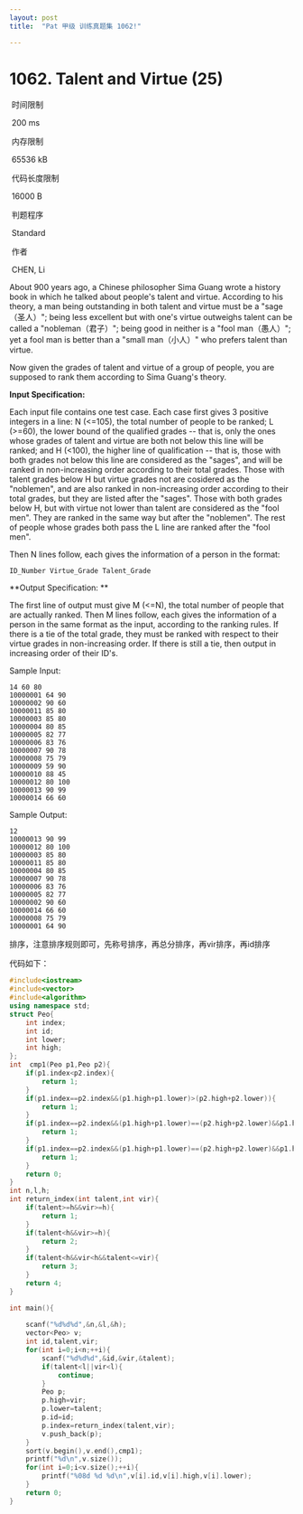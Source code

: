 ```yaml
---
layout: post
title:  "Pat 甲级 训练真题集 1062!"

---
```

# 1062. Talent and Virtue (25)

​    时间限制  

​    200 ms

​    内存限制  

​    65536 kB

​    代码长度限制  

​    16000 B

​      判题程序    

​      Standard    

​      作者    

​      CHEN, Li

About 900 years ago, a Chinese philosopher Sima Guang wrote a history book in which he talked about people's talent and virtue.  According to his theory, a man being outstanding in both talent and virtue must be a "sage（圣人）"; being less excellent but with one's virtue outweighs talent can be called a "nobleman（君子）"; being good in neither is a "fool man（愚人）"; yet a fool man is better than a "small man（小人）" who prefers talent than virtue.

Now given the grades of talent and virtue of a group of people, you are supposed to rank them according to Sima Guang's theory.

**Input Specification:**

Each input file contains one test case. Each case first gives 3 positive integers in a line: N (<=105), the total number of people to be ranked; L (>=60), the lower bound of the qualified grades -- that is, only the ones whose grades of talent and virtue are both not below this line will be ranked; and H (<100), the higher line of qualification -- that is, those with both grades not below this line are considered as the "sages", and will be ranked in non-increasing order according to their total grades.  Those with talent grades below H but virtue grades not are cosidered as the "noblemen", and are also ranked in non-increasing order according to their total grades, but they are listed after the "sages".  Those with both grades below H, but with virtue not lower than talent are considered as the "fool men".  They are ranked in the same way but after the "noblemen".  The rest of people whose grades both pass the L line are ranked after the "fool men".

Then N lines follow, each gives the information of a person in the format:

```
ID_Number Virtue_Grade Talent_Grade

```

**Output Specification: **

The first line of output must give M (<=N), the total number of people that are actually ranked.  Then M lines follow, each gives the information of a person in the same format as the input, according to the ranking rules.  If there is a tie of the total grade, they must be ranked with respect to their virtue grades in non-increasing order.  If there is still a tie, then output in increasing order of their ID's.

Sample Input:

```
14 60 80
10000001 64 90
10000002 90 60
10000011 85 80
10000003 85 80
10000004 80 85
10000005 82 77
10000006 83 76
10000007 90 78
10000008 75 79
10000009 59 90
10000010 88 45
10000012 80 100
10000013 90 99
10000014 66 60

```

Sample Output:

```
12
10000013 90 99
10000012 80 100
10000003 85 80
10000011 85 80
10000004 80 85
10000007 90 78
10000006 83 76
10000005 82 77
10000002 90 60
10000014 66 60
10000008 75 79
10000001 64 90
```

排序，注意排序规则即可，先称号排序，再总分排序，再vir排序，再id排序

代码如下：

```c++
#include<iostream>
#include<vector>
#include<algorithm>
using namespace std;
struct Peo{
	int index;
	int id;
	int lower;
	int high;
};
int  cmp1(Peo p1,Peo p2){
	if(p1.index<p2.index){
		return 1;
	}
	if(p1.index==p2.index&&(p1.high+p1.lower)>(p2.high+p2.lower)){
		return 1;
	}
	if(p1.index==p2.index&&(p1.high+p1.lower)==(p2.high+p2.lower)&&p1.high>p2.high){
		return 1;
	}
	if(p1.index==p2.index&&(p1.high+p1.lower)==(p2.high+p2.lower)&&p1.high==p2.high&&p1.id<p2.id){
		return 1;
	}
	return 0;
}
int n,l,h;
int return_index(int talent,int vir){
	if(talent>=h&&vir>=h){
		return 1;
	}
	if(talent<h&&vir>=h){
		return 2;
	}
	if(talent<h&&vir<h&&talent<=vir){
		return 3;
	}
	return 4;
}

int main(){
	
	scanf("%d%d%d",&n,&l,&h);
	vector<Peo> v;
	int id,talent,vir;
	for(int i=0;i<n;++i){
		scanf("%d%d%d",&id,&vir,&talent);
		if(talent<l||vir<l){
			continue;
		}
		Peo p;
		p.high=vir;
		p.lower=talent;
		p.id=id;
		p.index=return_index(talent,vir);
		v.push_back(p);
	}
	sort(v.begin(),v.end(),cmp1);
	printf("%d\n",v.size());
	for(int i=0;i<v.size();++i){
		printf("%08d %d %d\n",v[i].id,v[i].high,v[i].lower);
	}
	return 0;
}
```
